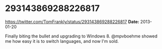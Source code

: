 # 293143869288226817
https://twitter.com/TomFrankly/status/293143869288226817
**Date:** 2013-01-20

Finally biting the bullet and upgrading to Windows 8. @mpvboehme showed me how easy it is to switch languages, and now I'm sold.
